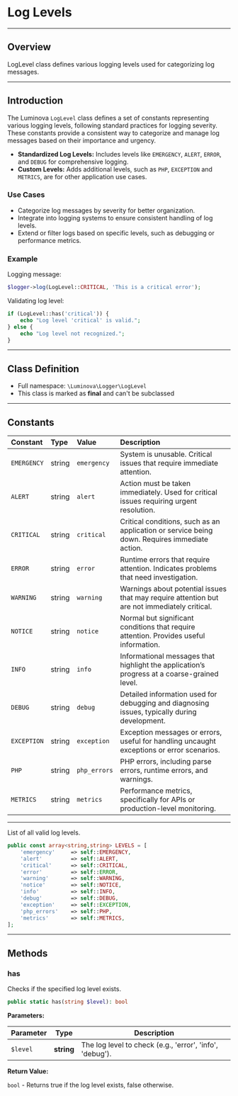 # Log Levels

***

## Overview

LogLevel class defines various logging levels used for categorizing log messages.

***

## Introduction

The Luminova `LogLevel` class defines a set of constants representing various logging levels, following standard practices for logging severity. These constants provide a consistent way to categorize and manage log messages based on their importance and urgency.

- **Standardized Log Levels:** Includes levels like `EMERGENCY`, `ALERT`, `ERROR`, and `DEBUG` for comprehensive logging.
- **Custom Levels:** Adds additional levels, such as `PHP`, `EXCEPTION` and `METRICS`, are for other application use cases.

### Use Cases

- Categorize log messages by severity for better organization.
- Integrate into logging systems to ensure consistent handling of log levels.
- Extend or filter logs based on specific levels, such as debugging or performance metrics.

### Example

Logging message: 

```php
$logger->log(LogLevel::CRITICAL, 'This is a critical error');
```

Validating log level: 
```php
if (LogLevel::has('critical')) {
    echo "Log level 'critical' is valid.";
} else {
    echo "Log level not recognized.";
}
```

***

## Class Definition

* Full namespace: `\Luminova\Logger\LogLevel`
* This class is marked as **final** and can't be subclassed

***

## Constants

| Constant       | Type   | Value             | Description                                                                                     |
|:---------------|:-------|:------------------|:-----------------------------------------------------------------------------------------------|
| `EMERGENCY`    | string | `emergency`       | System is unusable. Critical issues that require immediate attention.                          |
| `ALERT`        | string | `alert`           | Action must be taken immediately. Used for critical issues requiring urgent resolution.        |
| `CRITICAL`     | string | `critical`        | Critical conditions, such as an application or service being down. Requires immediate action.  |
| `ERROR`        | string | `error`           | Runtime errors that require attention. Indicates problems that need investigation.             |
| `WARNING`      | string | `warning`         | Warnings about potential issues that may require attention but are not immediately critical.   |
| `NOTICE`       | string | `notice`          | Normal but significant conditions that require attention. Provides useful information.         |
| `INFO`         | string | `info`            | Informational messages that highlight the application’s progress at a coarse-grained level.    |
| `DEBUG`        | string | `debug`           | Detailed information used for debugging and diagnosing issues, typically during development.   |
| `EXCEPTION`    | string | `exception`       | Exception messages or errors, useful for handling uncaught exceptions or error scenarios.      |
| `PHP`          | string | `php_errors`      | PHP errors, including parse errors, runtime errors, and warnings.                             |
| `METRICS`      | string | `metrics`         | Performance metrics, specifically for APIs or production-level monitoring.                     |

*** 

List of all valid log levels.

```php
public const array<string,string> LEVELS = [
    'emergency'     => self::EMERGENCY,
    'alert'         => self::ALERT,
    'critical'      => self::CRITICAL,
    'error'         => self::ERROR,
    'warning'       => self::WARNING,
    'notice'        => self::NOTICE,
    'info'          => self::INFO,
    'debug'         => self::DEBUG,
    'exception'     => self::EXCEPTION,
    'php_errors'    => self::PHP,
    'metrics'       => self::METRICS,
];
```

***

## Methods

### has

Checks if the specified log level exists.

```php
public static has(string $level): bool
```

**Parameters:**

| Parameter | Type | Description |
|-----------|------|-------------|
| `$level` | **string** | The log level to check (e.g., 'error', 'info', 'debug'). |

**Return Value:**

`bool` -  Returns true if the log level exists, false otherwise.

